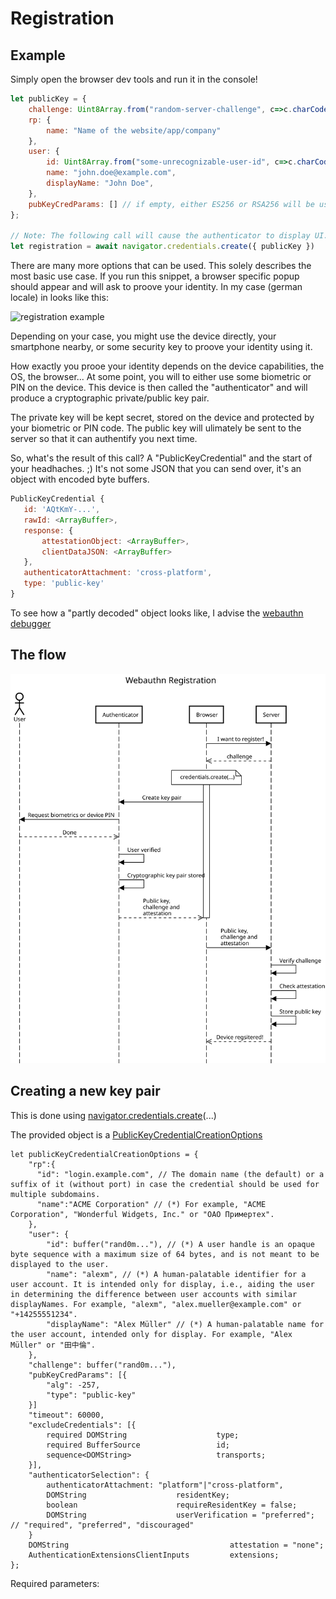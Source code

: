 Registration
============

Example
-------

Simply open the browser dev tools and run it in the console!

```js
let publicKey = {
    challenge: Uint8Array.from("random-server-challenge", c=>c.charCodeAt(0)),
    rp: {
        name: "Name of the website/app/company"
    },
    user: {
        id: Uint8Array.from("some-unrecognizable-user-id", c=>c.charCodeAt(0)),
        name: "john.doe@example.com",
        displayName: "John Doe",
    },
    pubKeyCredParams: [] // if empty, either ES256 or RSA256 will be used by default
};

// Note: The following call will cause the authenticator to display UI.
let registration = await navigator.credentials.create({ publicKey })
```

There are many more options that can be used. This solely describes the most basic use case.
If you run this snippet, a browser specific popup should appear and will ask to proove your identity. In my case (german locale) in looks like this:


![registration example](https://dev-to-uploads.s3.amazonaws.com/uploads/articles/fapvecktcu1pohn61lwy.png) 


Depending on your case, you might use the device directly, your smartphone nearby, or some security key to proove your identity using it.

How exactly you prooe your identity depends on the device capabilities, the OS, the browser... At some point, you will to either use some biometric or PIN on the device. This device is then called the "authenticator" and will produce a cryptographic private/public key pair.

The private key will be kept secret, stored on the device and protected by your biometric or PIN code. The public key will ulimately be sent to the server so that it can authentify you next time.

So, what's the result of this call? A "PublicKeyCredential" and the start of your headhaches. ;) It's not some JSON that you can send over, it's an object with encoded byte buffers.

```js
PublicKeyCredential {
   id: 'AQtKmY-...',
   rawId: <ArrayBuffer>,
   response: {
       attestationObject: <ArrayBuffer>,
       clientDataJSON: <ArrayBuffer>
   }, 
   authenticatorAttachment: 'cross-platform',
   type: 'public-key'
}
```

To see how a "partly decoded" object looks like, I advise the [webauthn debugger](https://webauthn.me/debugger)

The flow
--------

![Registration flow diagram](registration.svg)



Creating a new key pair
-----------------------

This is done using [navigator.credentials.create]()(...)

The provided object is a [PublicKeyCredentialCreationOptions](https://w3c.github.io/webauthn/#dictdef-publickeycredentialcreationoptions)
    
    let publicKeyCredentialCreationOptions = {
        "rp":{
          "id": "login.example.com", // The domain name (the default) or a suffix of it (without port) in case the credential should be used for multiple subdomains.
          "name":"ACME Corporation" // (*) For example, "ACME Corporation", "Wonderful Widgets, Inc." or "ОАО Примертех".
        },
        "user": {
            "id": buffer("rand0m..."), // (*) A user handle is an opaque byte sequence with a maximum size of 64 bytes, and is not meant to be displayed to the user.
            "name": "alexm", // (*) A human-palatable identifier for a user account. It is intended only for display, i.e., aiding the user in determining the difference between user accounts with similar displayNames. For example, "alexm", "alex.mueller@example.com" or "+14255551234".
            "displayName": "Alex Müller" // (*) A human-palatable name for the user account, intended only for display. For example, "Alex Müller" or "田中倫". 
        },
        "challenge": buffer("rand0m..."),
        "pubKeyCredParams": [{
            "alg": -257,
            "type": "public-key"
        }]
        "timeout": 60000,
        "excludeCredentials": [{
            required DOMString                    type;
            required BufferSource                 id;
            sequence<DOMString>                   transports;
        }],
        "authenticatorSelection": {
            authenticatorAttachment: "platform"|"cross-platform",
            DOMString                    residentKey;
            boolean                      requireResidentKey = false;
            DOMString                    userVerification = "preferred"; // "required", "preferred", "discouraged"
        }
        DOMString                                    attestation = "none";
        AuthenticationExtensionsClientInputs         extensions;
    };

Required parameters:
